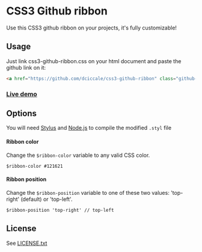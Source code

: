# CSS3 Github ribbon

Use this CSS3 github ribbon on your projects, it's fully customizable!

## Usage

Just link css3-github-ribbon.css on your html document and paste the github link on it:

```html
<a href="https://github.com/dciccale/css3-github-ribbon" class="github-ribbon">Fork me on GitHub</a>
```

### [Live demo](http://dciccale.github.com/css3-github-ribbon/)

## Options
You will need [Stylus](http://learnboost.github.com/stylus/) and [Node.js](http://nodejs.org/) to compile the modified `.styl` file

#### Ribbon color
Change the `$ribbon-color` variable to any valid CSS color.

```
$ribbon-color #121621
```

#### Ribbon position
Change the `$ribbon-position` variable to one of these two values: 'top-right' (default) or 'top-left'.

```
$ribbon-position 'top-right' // top-left
```

## License
See [LICENSE.txt](https://raw.github.com/dciccale/css3-github-ribbon/master/LICENSE.txt)
